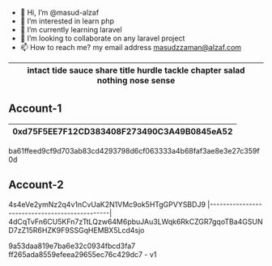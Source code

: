 

- 👋 Hi, I’m @masud-alzaf
- 👀 I’m interested in learn php
- 🌱 I’m currently learning laravel
- 💞️ I’m looking to collaborate on any laravel project
- 📫 How to reach me? my email address masudzzaman@alzaf.com
  


|    intact tide sauce share title hurdle tackle chapter salad nothing nose sense      |
|--------------------------------------------------------------------------------------|

## Account-1
|  0xd75F5EE7F12CD383408F273490C3A49B0845eA52   |
|-----------------------------------------------|
ba61ffeed9cf9d703ab83cd4293798d6cf063333a4b68faf3ae8e3e27c359f0d

## Account-2
4s4eVe2ymNz2q4v1nCvUaK2N1VMc9ok5HTgGPVYSBDJ9
|-----------------------------------------------|
4dCqTvFn6CU5KFn7zTtLQzw64M6pbuJAu3LWqk6RkCZGR7gqoTBa4GSUND7zZ15R6HZK9F9SSGqHEMBX5Lcd4sjo

9a53daa819e7ba6e32c0934fbcd3fa7 ff265ada8559efeea29655ec76c429dc7 - v1
